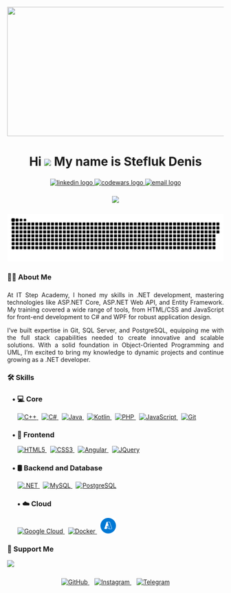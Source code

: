 <br clear="both">

<div align="center">
  <img height="300" width="600" src="https://user-images.githubusercontent.com/74038190/225813708-98b745f2-7d22-48cf-9150-083f1b00d6c9.gif"  />
</div>

###

<h1 align="center">
  Hi <img src="https://user-images.githubusercontent.com/18350557/176309783-0785949b-9127-417c-8b55-ab5a4333674e.gif" width="30px"> My name is Stefluk Denis
</h1>

###

<div align="center">
  <a href="http://www.linkedin.com/in/denis-steflyuk" target="_blank">
    <img src="https://img.shields.io/badge/LinkedIn-0077B5?style=for-the-badge&logo=linkedin&logoColor=white" height="25" alt="linkedin logo"  />
  </a>
  <a href="https://www.codewars.com/users/CodeByDenis" target="_blank">
    <img src="https://img.shields.io/badge/Codewars-B1361E?style=for-the-badge&logo=codewars&logoColor=white" height="25" alt="codewars logo"  />
  </a>
  <a href="mailto:codebydenis@gmail.com" target="_blank">
    <img src="https://img.shields.io/badge/Email-D14836?style=for-the-badge&logo=gmail&logoColor=white" height="25" alt="email logo"  />
  </a>
</div>

###

<div align="center">
  <img src="https://visitor-badge.laobi.icu/badge?page_id=Code-by-Denis.Code-by-Denis"  />
</div>

###

<p align="center">
 <img width="600" src="assets/github-snake.svg" alt="snake"/>
</p>

###

<h3 align="left">👩‍💻  About Me</h3>

###

<p align="justify">At IT Step Academy, I honed my skills in .NET development, mastering technologies like ASP.NET Core, ASP.NET Web API, and Entity Framework. My training covered a wide range of tools, from HTML/CSS and JavaScript for front-end development to C# and WPF for robust application design.</p>
<p align="justify">I’ve built expertise in Git, SQL Server, and PostgreSQL, equipping me with the full stack capabilities needed to create innovative and scalable solutions. With a solid foundation in Object-Oriented Programming and UML, I’m excited to bring my knowledge to dynamic projects and continue growing as a .NET developer.</p>

###

<h3 align="left">🛠  Skills</h3>

###

<h3 align="left">
  &nbsp;&nbsp; • 💻 Core
</h3>


<p align="left">
  &nbsp;&nbsp;&nbsp;&nbsp;&nbsp;
  <a href="https://docs.microsoft.com/en-us/cpp/?view=msvc-170" target="_blank" rel="noreferrer">
    <img src="https://raw.githubusercontent.com/danielcranney/readme-generator/main/public/icons/skills/cplusplus-colored.svg" width="36" height="36" alt="C++" />
  </a>
  &nbsp;
  <a href="https://docs.microsoft.com/en-us/dotnet/csharp/" target="_blank" rel="noreferrer">
    <img src="https://raw.githubusercontent.com/danielcranney/readme-generator/main/public/icons/skills/csharp-colored.svg" width="36" height="36" alt="C#" />
  </a>
  &nbsp;
 <a href="https://www.oracle.com/java/" target="_blank" rel="noreferrer">
    <img src="https://raw.githubusercontent.com/danielcranney/readme-generator/main/public/icons/skills/java-colored.svg" width="36" height="36" alt="Java" />
  </a>
 &nbsp;
  <a href="https://kotlinlang.org/" target="_blank" rel="noreferrer">
    <img src="https://raw.githubusercontent.com/danielcranney/readme-generator/main/public/icons/skills/kotlin-colored.svg" width="36" height="36" alt="Kotlin" />
  </a>
  &nbsp;
  <a href="https://www.php.net/" target="_blank" rel="noreferrer">
    <img src="https://raw.githubusercontent.com/danielcranney/readme-generator/main/public/icons/skills/php-colored.svg" width="36" height="36" alt="PHP" />
  </a>
  &nbsp;
  <a href="https://developer.mozilla.org/en-US/docs/Web/JavaScript" target="_blank" rel="noreferrer">
    <img src="https://raw.githubusercontent.com/danielcranney/readme-generator/main/public/icons/skills/javascript-colored.svg" width="36" height="36" alt="JavaScript" />
  </a>
  &nbsp;
   <a href="https://git-scm.com/" target="_blank" rel="noreferrer">
    <img src="https://raw.githubusercontent.com/danielcranney/readme-generator/main/public/icons/skills/git-colored.svg" width="36" height="36" alt="Git" />
  </a>
</p>


###

<h3 align="left">
 &nbsp;&nbsp; • 🎨 Frontend
</h3>

<p align="left">
&nbsp;&nbsp;&nbsp;&nbsp;&nbsp;
<a href="https://developer.mozilla.org/en-US/docs/Glossary/HTML5" target="_blank" rel="noreferrer">
  <img src="https://raw.githubusercontent.com/danielcranney/readme-generator/main/public/icons/skills/html5-colored.svg" width="36" height="36" alt="HTML5" />
</a>
  &nbsp;
  <a href="https://www.w3.org/TR/CSS/#css" target="_blank" rel="noreferrer">
    <img src="https://raw.githubusercontent.com/danielcranney/readme-generator/main/public/icons/skills/css3-colored.svg" width="36" height="36" alt="CSS3" />
  </a>
  &nbsp;
  <a href="https://angular.io/" target="_blank" rel="noreferrer">
    <img src="https://raw.githubusercontent.com/danielcranney/readme-generator/main/public/icons/skills/angularjs-colored.svg" width="36" height="36" alt="Angular" />
  </a>
  &nbsp;
  <a href="https://jquery.com/" target="_blank" rel="noreferrer">
    <img src="https://raw.githubusercontent.com/danielcranney/readme-generator/main/public/icons/skills/jquery-colored.svg" width="36" height="36" alt="JQuery" />
  </a>
</p>


###

<h3 align="left">
  &nbsp;&nbsp; • 🛢️ Backend and Database
</h3>

<p align="left">
  &nbsp;&nbsp;&nbsp;&nbsp;&nbsp;
 <a href="https://dotnet.microsoft.com/en-us/" target="_blank" rel="noreferrer">
    <img src="https://raw.githubusercontent.com/danielcranney/readme-generator/main/public/icons/skills/dot-net-colored.svg" width="36" height="36" alt=".NET" />
  </a>
   &nbsp;
  <a href="https://www.mysql.com/" target="_blank" rel="noreferrer">
    <img src="https://raw.githubusercontent.com/danielcranney/readme-generator/main/public/icons/skills/mysql-colored.svg" width="36" height="36" alt="MySQL" />
  </a>
   &nbsp;
  <a href="https://www.postgresql.org/" target="_blank" rel="noreferrer">
      <img src="https://raw.githubusercontent.com/danielcranney/readme-generator/main/public/icons/skills/postgresql-colored.svg" width="36" height="36" alt="PostgreSQL" />
  </a>
</p>

###

<h3 align="left">
   &nbsp;&nbsp;&nbsp;&nbsp;&nbsp; • ☁️ Cloud
</h3>

<p align="left">
  &nbsp;&nbsp;&nbsp;&nbsp;&nbsp;
  <a href="https://cloud.google.com/" target="_blank" rel="noreferrer">
    <img src="https://raw.githubusercontent.com/danielcranney/readme-generator/main/public/icons/skills/googlecloud-colored.svg" width="36" height="36" alt="Google Cloud" />
  </a>
  &nbsp;
  <a href="https://www.docker.com/" target="_blank" rel="noreferrer">
    <img src="https://raw.githubusercontent.com/danielcranney/readme-generator/main/public/icons/skills/docker-colored.svg" width="36" height="36" alt="Docker" /> 
  </a>
   &nbsp;
  <a href="https://portal.azure.com/" target="_blank" rel="noreferrer">
      <img src="assets/azure.svg" width="36" height="36" alt="azure"/>
  </a>
</p>


###

<h3 align="left">🤝 Support Me</h3>

<a href="https://www.buymeacoffee.com/den4uk">
  <img src="https://cdn.buymeacoffee.com/buttons/v2/default-yellow.png" width="150"/>
</a>


###

<div align="center">
  <a href="https://www.github.com/Code-by-Denis" target="_blank" rel="noreferrer"> 
    <img src="https://cdn-icons-png.flaticon.com/512/25/25231.png" width="32" height="32" alt="GitHub" /> 
  </a> 
  &nbsp;&nbsp;
  <a href="http://www.instagram.com/denisshtefliuk" target="_blank" rel="noreferrer"> 
    <img src="https://cdn-icons-png.flaticon.com/512/174/174855.png" width="32" height="32" alt="Instagram" /> 
  </a> 
  &nbsp;&nbsp;
  <a href="https://t.me/x_dionys_x" target="_blank" rel="noreferrer"> 
    <img src="https://cdn-icons-png.flaticon.com/512/2111/2111646.png" width="32" height="32" alt="Telegram" /> 
  </a>
</div>
